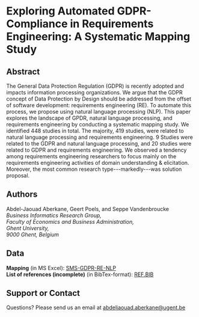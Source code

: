 # Exploring Automated GDPR-Compliance in Requirements Engineering: A Systematic Mapping Study

## Abstract

The General Data Protection Regulation (GDPR) is recently adopted and impacts information processing organizations. We argue that the GDPR concept of Data Protection by Design should be addressed from the offset of software development: requirements engineering (RE). To automate this process, we propose using natural language processing (NLP). This paper explores the landscape of GPDR, natural language processing, and requirements engineering by conducting a systematic mapping study. We identified 448 studies in total. The majority, 419 studies, were related to natural language processing and requirements engineering. 9 Studies were related to the GDPR and natural language processing, and 20 studies were related to GDPR and requirements engineering. We observed a tendency among requirements engineering researchers to focus mainly on the requirements engineering activities of domain understanding \& elicitation. Moreover, the most common research type---markedly---was solution proposal. 

## Authors

Abdel-Jaouad Aberkane, Geert Poels, and Seppe Vandenbroucke\
_Business Informatics Research Group, \
Faculty of Economics and Business Administration, \
Ghent University, \
9000 Ghent, Belgium_

## Data

**Mapping** (in MS Excel): [SMS-GDPR-RE-NLP](https://github.com/Aberkane/SMS_GDPR-NLP-RE/blob/main/SMS_GDPR-NLP-RE.xlsx)\
**List of references (incomplete)** (in BibTex-format): [REF.BIB](https://github.com/Aberkane/SMS_GDPR-NLP-RE/blob/main/SMS_GDPR-NLP-RE.bib)

## Support or Contact

Questions? Please send us an email at [abdeljaouad.aberkane@ugent.be](abdeljaouad.aberkane@ugent.be)
